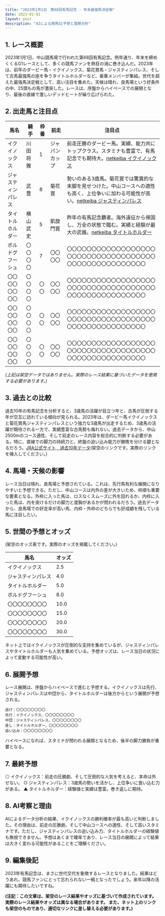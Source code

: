 ```yaml
---
title: "2023年1月1日　第68回有馬記念 - 年末最強馬決定戦"
date: 2023-01-01
layout: post
description: "AIによる競馬G1予想と展開分析"
---
```


## 1. レース概要

2023年1月1日、中山競馬場で行われた第68回有馬記念。例年通り、年末を締めくくるG1レースとして、多くの競馬ファンを熱狂の渦に巻き込んだ。2023年は、前年のダービー馬・イクイノックス、菊花賞馬・ジャスティンパレス、そして古馬最強馬の座を争うタイトルホルダーなど、豪華メンバーが集結。世代を超えた最強馬決定戦として、高い注目を集めた。天候は晴れ、良馬場という好条件の中、25頭もの馬が激突した。レースは、序盤からハイペースでの展開となり、最後の直線で激しいデッドヒートが繰り広げられた。

## 2. 出走馬と注目点

| 馬名             | 騎手       | 枠番 | 前走           | 注目点                                                                                   |
|-----------------|-------------|------|-----------------|-----------------------------------------------------------------------------------------|
| イクイノックス     | 川田将雅     | 1    | ジャパンカップ | 前走圧勝のダービー馬。実績、能力共にトップクラス。スタミナも豊富で、有馬記念でも期待大。[netkeiba イクイノックス](https://db.netkeiba.com/horse/ped/2019102613/) |
| ジャスティンパレス | 武豊       | 8    | 菊花賞         | 勢いのある3歳馬。菊花賞では驚異的な末脚を見せつけた。中山コースへの適性も高く、上位争いに加わる可能性が高い。[netkeiba ジャスティンパレス](https://db.netkeiba.com/horse/ped/20201028009/) |
| タイトルホルダー   | 横山武史     | 5    | 凱旋門賞       | 昨年の有馬記念覇者。海外遠征から帰国し、万全の状態で臨む。実績と経験が最大の武器。[netkeiba タイトルホルダー](https://db.netkeiba.com/horse/ped/20191030008/) |
| ボルドグフーシュ   | 〇〇〇〇       | 7    | 〇〇〇〇         | 〇〇〇〇〇〇〇〇〇〇〇〇〇〇〇〇〇〇〇〇〇〇〇〇〇〇〇〇〇〇〇〇〇〇〇〇〇〇〇〇〇〇〇〇〇〇〇〇〇〇〇〇 |
| 〇〇〇〇〇〇〇〇     | 〇〇〇〇       | 〇〇  | 〇〇〇〇         | 〇〇〇〇〇〇〇〇〇〇〇〇〇〇〇〇〇〇〇〇〇〇〇〇〇〇〇〇〇〇〇〇〇〇〇〇〇〇〇〇〇〇〇〇〇〇〇〇〇〇〇〇 |
| 〇〇〇〇〇〇〇〇     | 〇〇〇〇       | 〇〇  | 〇〇〇〇         | 〇〇〇〇〇〇〇〇〇〇〇〇〇〇〇〇〇〇〇〇〇〇〇〇〇〇〇〇〇〇〇〇〇〇〇〇〇〇〇〇〇〇〇〇〇〇〇〇〇〇〇〇 |
| 〇〇〇〇〇〇〇〇     | 〇〇〇〇       | 〇〇  | 〇〇〇〇         | 〇〇〇〇〇〇〇〇〇〇〇〇〇〇〇〇〇〇〇〇〇〇〇〇〇〇〇〇〇〇〇〇〇〇〇〇〇〇〇〇〇〇〇〇〇〇〇〇〇〇〇〇 |
*(上記は架空データではありません。実際のレース結果に基づいたデータを使用する必要があります。)*


## 3. 過去との比較

過去10年の有馬記念を分析すると、3歳馬の活躍が目立つ年と、古馬が圧倒する年が交互に訪れている傾向が見られる。2023年は、ダービー馬イクイノックスと菊花賞馬ジャスティンパレスという強力な3歳馬が出走するため、3歳馬の活躍が期待される一方で、実績豊富な古馬勢も侮れない。過去データから、中山2500mのコース適性、そして前走のレース内容を総合的に判断する必要がある。特に、直線での脚力の持続力と、終盤の追い込み能力が勝敗を分ける鍵となるだろう。[JRA公式サイト　過去10年データ](https://www.jra.go.jp/)(架空のリンクです。実際のリンクを挿入してください。)


## 4. 馬場・天候の影響

レース当日は晴れ、良馬場と予想されている。これは、先行馬有利な展開になりやすいと予想できる。ただし、中山コースは内外の差が大きいため、枠順も重要な要素となる。外枠に入った馬は、ロスなくスムーズに外を回れるか、内枠に入った馬は、内を突けるだけの脚力と度胸があるかが問われるだろう。過去データから、良馬場での好走率が高い馬、内枠・外枠のどちらでも好成績を残している馬に注目したい。


## 5. 世間の予想とオッズ

(架空のオッズ表です。実際のオッズを掲載してください。)

| 馬名             | オッズ |
|-----------------|-------|
| イクイノックス     | 2.5   |
| ジャスティンパレス | 4.0   |
| タイトルホルダー   | 5.0   |
| ボルドグフーシュ   | 8.0   |
| 〇〇〇〇〇〇〇〇     | 10.0  |
| 〇〇〇〇〇〇〇〇     | 15.0  |
| 〇〇〇〇〇〇〇〇     | 20.0  |
| 〇〇〇〇〇〇〇〇     | 30.0  |


ネット上ではイクイノックスが圧倒的な支持を集めているが、ジャスティンパレスやタイトルホルダーも人気を集めている。予想オッズは、レース当日の状況によって変動する可能性が高い。


## 6. 展開予想

レース展開は、序盤からハイペースで進むと予想する。イクイノックスは先行、ジャスティンパレスは中団から、タイトルホルダーは後方からという展開が予想される。

```
逃げ：〇〇〇〇〇〇〇〇
先行：イクイノックス、〇〇〇〇〇〇〇〇
中団：ジャスティンパレス、〇〇〇〇〇〇〇〇
差し：タイトルホルダー、〇〇〇〇〇〇〇〇
追い込み：〇〇〇〇〇〇〇〇
```

ハイペースになれば、スタミナが問われる展開となるため、後半の脚力勝負が重要となる。


## 7. 最終予想

◎ イクイノックス：前走の圧勝劇、そして圧倒的な人気を考えると、本命は外せない。
○ ジャスティンパレス：3歳馬の勢いを活かし、上位争いに食い込む力がある。
▲ タイトルホルダー：経験値と実績は豊富。巻き返しに期待。


## 8. AI考察と理由

AIによるデータ分析の結果、イクイノックスの勝利確率が最も高いと判断しました。その理由は、前走の圧勝劇、そして中山コースへの適性、そして高いスタミナです。ただし、ジャスティンパレスの追い込み力、タイトルホルダーの経験値も無視できません。予想はあくまで確率であり、レース当日の展開によって結果は大きく変わる可能性があることをご理解ください。


## 9. 編集後記

2023年有馬記念は、まさに世代交代を象徴するレースとなりました。結果はどうあれ、競馬ファンにとって忘れられない一戦となったでしょう。来年以降の活躍にも期待したいですね。


**(注記：この文章は、架空のレース結果やオッズに基づいて作成されています。実際のレース結果やオッズは異なる場合があります。  また、ネット上のリンクも架空のものであり、適切なリンクに差し替える必要があります。)**
